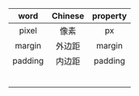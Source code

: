 |  word   | Chinese | property |
| :-----: | :-----: | :------: |
|  pixel  |  像素   |    px    |
| margin  | 外边距  |  margin  |
| padding | 内边距  | padding  |
|         |         |          |
|         |         |          |
|         |         |          |
|         |         |          |
|         |         |          |
|         |         |          |